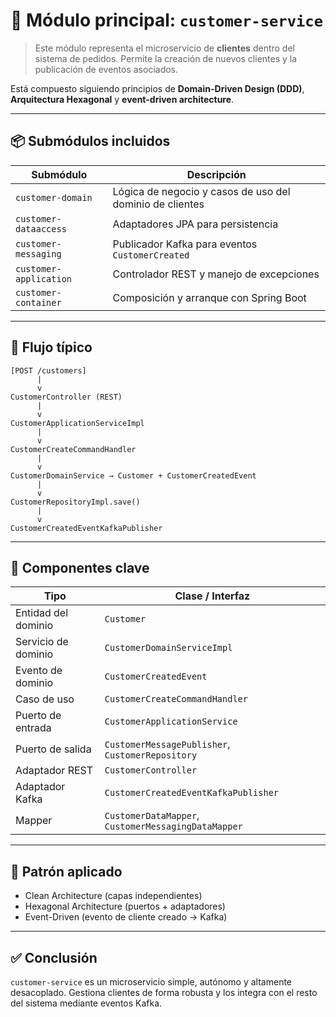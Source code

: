 # 👤 Módulo principal: `customer-service`

> Este módulo representa el microservicio de **clientes** dentro del sistema de pedidos. Permite la creación de nuevos clientes y la publicación de eventos asociados.

Está compuesto siguiendo principios de **Domain-Driven Design (DDD)**, **Arquitectura Hexagonal** y **event-driven architecture**.

---

## 📦 Submódulos incluidos

| Submódulo                     | Descripción                                                                 |
|-------------------------------|-----------------------------------------------------------------------------|
| `customer-domain`             | Lógica de negocio y casos de uso del dominio de clientes                   |
| `customer-dataaccess`         | Adaptadores JPA para persistencia                                          |
| `customer-messaging`          | Publicador Kafka para eventos `CustomerCreated`                            |
| `customer-application`        | Controlador REST y manejo de excepciones                                   |
| `customer-container`          | Composición y arranque con Spring Boot                                     |

---

## 🔁 Flujo típico

```text
[POST /customers]
      |
      v
CustomerController (REST)
      |
      v
CustomerApplicationServiceImpl
      |
      v
CustomerCreateCommandHandler
      |
      v
CustomerDomainService → Customer + CustomerCreatedEvent
      |
      v
CustomerRepositoryImpl.save()
      |
      v
CustomerCreatedEventKafkaPublisher
```

---

## 🧠 Componentes clave

| Tipo                     | Clase / Interfaz                                 |
|--------------------------|--------------------------------------------------|
| Entidad del dominio      | `Customer`                                       |
| Servicio de dominio      | `CustomerDomainServiceImpl`                      |
| Evento de dominio        | `CustomerCreatedEvent`                           |
| Caso de uso              | `CustomerCreateCommandHandler`                   |
| Puerto de entrada        | `CustomerApplicationService`                     |
| Puerto de salida         | `CustomerMessagePublisher`, `CustomerRepository` |
| Adaptador REST           | `CustomerController`                             |
| Adaptador Kafka          | `CustomerCreatedEventKafkaPublisher`             |
| Mapper                   | `CustomerDataMapper`, `CustomerMessagingDataMapper` |

---

## 🧱 Patrón aplicado

- Clean Architecture (capas independientes)
- Hexagonal Architecture (puertos + adaptadores)
- Event-Driven (evento de cliente creado → Kafka)

---

## ✅ Conclusión

`customer-service` es un microservicio simple, autónomo y altamente desacoplado. Gestiona clientes de forma robusta y los integra con el resto del sistema mediante eventos Kafka.
